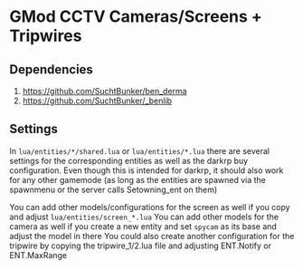 # GMod CCTV Cameras/Screens + Tripwires

## Dependencies
1. https://github.com/SuchtBunker/ben_derma
2. https://github.com/SuchtBunker/_benlib

## Settings
In `lua/entities/*/shared.lua` or `lua/entities/*.lua` there are several settings for the corresponding entities as well as the darkrp buy configuration. Even though this is intended for darkrp, it should also work for any other gamemode (as long as the entities are spawned via the spawnmenu or the server calls Setowning_ent on them)

You can add other models/configurations for the screen as well if you copy and adjust `lua/entities/screen_*.lua`
You can add other models for the camera as well if you create a new entity and set `spycam` as its base and adjust the model in there
You could also create another configuration for the tripwire by copying the tripwire_1/2.lua file and adjusting ENT.Notify or ENT.MaxRange